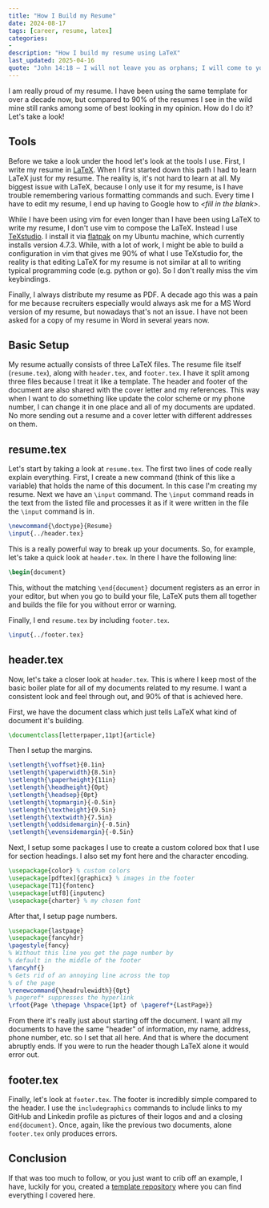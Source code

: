 ```yaml
---
title: "How I Build my Resume"
date: 2024-08-17
tags: [career, resume, latex]
categories:
- 
description: "How I build my resume using LaTeX"
last_updated: 2025-04-16
quote: "John 14:18 – I will not leave you as orphans; I will come to you."
---
```


I am really proud of my resume. I have been using the same template for over a
decade now, but compared to 90% of the resumes I see in the wild mine still
ranks among some of best looking in my opinion. How do I do it? Let's take a
look!
<!--more-->

## Tools

Before we take a look under the hood let's look at the tools I use. First, I
write my resume in [LaTeX](https://www.latex-project.org/). When I first
started down this path I had to learn LaTeX just for my resume. The reality is,
it's not hard to learn at all. My biggest issue with LaTeX, because I only use
it for my resume, is I have trouble remembering various formatting commands and
such. Every time I have to edit my resume, I end up having to Google how to
*\<fill in the blank\>*.

While I have been using vim for even longer than I have been using LaTeX to
write my resume, I don't use vim to compose the LaTeX. Instead I use
[TeXstudio](https://www.texstudio.org/). I install it via
[flatpak](https://www.flatpak.org/) on my Ubuntu machine, which currently
installs version 4.7.3. While, with a lot of work, I might be able to build a
configuration in vim that gives me 90% of what I use TeXstudio for, the reality
is that editing LaTeX for my resume is not similar at all to writing typical
programming code (e.g. python or go). So I don't really miss the vim
keybindings.

Finally, I always distribute my resume as PDF. A decade ago this was a pain for
me because recruiters especially would always ask me for a MS Word version of
my resume, but nowadays that's not an issue. I have not been asked for a copy
of my resume in Word in several years now.

## Basic Setup

My resume actually consists of three LaTeX files. The resume file itself
(`resume.tex`), along with `header.tex`, and `footer.tex`. I have it split
among three files because I treat it like a template. The header and footer of
the document are also shared with the cover letter and my references. This way
when I want to do something like update the color scheme or my phone number, I
can change it in one place and all of my documents are updated. No more sending
out a resume and a cover letter with different addresses on them.

## resume.tex

Let's start by taking a look at `resume.tex`. The first two lines of code
really explain everything. First, I create a new command (think of this like a
variable) that holds the name of this document. In this case I'm creating my
resume. Next we have an `\input` command. The `\input` command reads in the
text from the listed file and processes it as if it were written in the file
the `\input` command is in.

```latex
\newcommand{\doctype}{Resume}
\input{../header.tex}
```

This is a really powerful way to break up your documents. So, for example,
let's take a quick look at `header.tex`. In there I have the following line:

```latex
\begin{document}
```

This, without the matching `\end{document}` document registers as an error in
your editor, but when you go to build your file, LaTeX puts them all together
and builds the file for you without error or warning.

Finally, I end `resume.tex` by including `footer.tex`.

```latex
\input{../footer.tex}
```

## header.tex

Now, let's take a closer look at `header.tex`. This is where I keep most of the
basic boiler plate for all of my documents related to my resume. I want a
consistent look and feel through out, and 90% of that is achieved here.

First, we have the document class which just tells LaTeX what kind of document
it's building.
```latex
\documentclass[letterpaper,11pt]{article}
```

Then I setup the margins.
```latex
\setlength{\voffset}{0.1in}
\setlength{\paperwidth}{8.5in}
\setlength{\paperheight}{11in}
\setlength{\headheight}{0pt}
\setlength{\headsep}{0pt}
\setlength{\topmargin}{-0.5in}
\setlength{\textheight}{9.5in}
\setlength{\textwidth}{7.5in}
\setlength{\oddsidemargin}{-0.5in}
\setlength{\evensidemargin}{-0.5in}
```

Next, I setup some packages I use to create a custom colored box that I use for
section headings. I also set my font here and the character encoding.

```latex
\usepackage{color} % custom colors
\usepackage[pdftex]{graphicx} % images in the footer
\usepackage[T1]{fontenc}
\usepackage[utf8]{inputenc}
\usepackage{charter} % my chosen font
```

After that, I setup page numbers.

```latex
\usepackage{lastpage}
\usepackage{fancyhdr}
\pagestyle{fancy}
% Without this line you get the page number by
% default in the middle of the footer
\fancyhf{}
% Gets rid of an annoying line across the top
% of the page
\renewcommand{\headrulewidth}{0pt}
% pageref* suppresses the hyperlink
\rfoot{Page \thepage \hspace{1pt} of \pageref*{LastPage}}
```

From there it's really just about starting off the document. I want all my
documents to have the same "header" of information, my name, address, phone
number, etc. so I set that all here. And that is where the document abruptly
ends. If you were to run the header though LaTeX alone it would error out.

## footer.tex

Finally, let's look at `footer.tex`. The footer is incredibly simple compared
to the header. I use the `includegraphics` commands to include links to my
GitHub and Linkedin profile as pictures of their logos and and a closing
`end{document}`. Once, again, like the previous two documents, alone
`footer.tex` only produces errors.

## Conclusion

If that was too much to follow, or you just want to crib off an example, I
have, luckily for you, created a [template
repository](https://github.com/steveno/resume_template) where you can find
everything I covered here.
